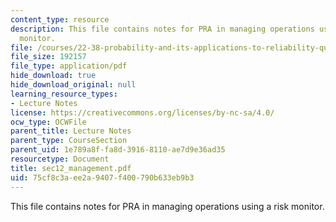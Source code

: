 ```yaml
---
content_type: resource
description: This file contains notes for PRA in managing operations using a risk
  monitor.
file: /courses/22-38-probability-and-its-applications-to-reliability-quality-control-and-risk-assessment-fall-2005/75cf8c3aee2a9407f400790b633eb9b3_sec12_management.pdf
file_size: 192157
file_type: application/pdf
hide_download: true
hide_download_original: null
learning_resource_types:
- Lecture Notes
license: https://creativecommons.org/licenses/by-nc-sa/4.0/
ocw_type: OCWFile
parent_title: Lecture Notes
parent_type: CourseSection
parent_uid: 1e789a8f-fa8d-3916-8110-ae7d9e36ad35
resourcetype: Document
title: sec12_management.pdf
uid: 75cf8c3a-ee2a-9407-f400-790b633eb9b3
---
```

This file contains notes for PRA in managing operations using a risk monitor.